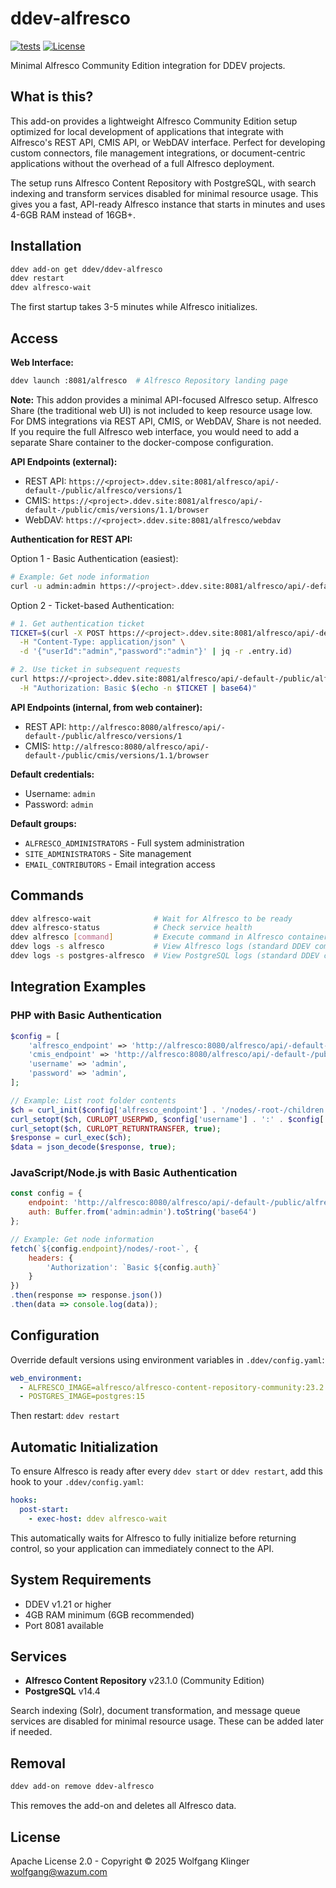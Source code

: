 # ddev-alfresco

[![tests](https://github.com/wazum/ddev-alfresco/actions/workflows/tests.yml/badge.svg)](https://github.com/wazum/ddev-alfresco/actions/workflows/tests.yml)
[![License](https://img.shields.io/badge/License-Apache%202.0-blue.svg)](https://opensource.org/licenses/Apache-2.0)

Minimal Alfresco Community Edition integration for DDEV projects.

## What is this?

This add-on provides a lightweight Alfresco Community Edition setup optimized for local development of applications that integrate with Alfresco's REST API, CMIS API, or WebDAV interface. Perfect for developing custom connectors, file management integrations, or document-centric applications without the overhead of a full Alfresco deployment.

The setup runs Alfresco Content Repository with PostgreSQL, with search indexing and transform services disabled for minimal resource usage. This gives you a fast, API-ready Alfresco instance that starts in minutes and uses 4-6GB RAM instead of 16GB+.

## Installation

```bash
ddev add-on get ddev/ddev-alfresco
ddev restart
ddev alfresco-wait
```

The first startup takes 3-5 minutes while Alfresco initializes.

## Access

**Web Interface:**
```bash
ddev launch :8081/alfresco  # Alfresco Repository landing page
```

**Note:** This addon provides a minimal API-focused Alfresco setup. Alfresco Share (the traditional web UI) is not included to keep resource usage low. For DMS integrations via REST API, CMIS, or WebDAV, Share is not needed. If you require the full Alfresco web interface, you would need to add a separate Share container to the docker-compose configuration.

**API Endpoints (external):**
- REST API: `https://<project>.ddev.site:8081/alfresco/api/-default-/public/alfresco/versions/1`
- CMIS: `https://<project>.ddev.site:8081/alfresco/api/-default-/public/cmis/versions/1.1/browser`
- WebDAV: `https://<project>.ddev.site:8081/alfresco/webdav`

**Authentication for REST API:**

Option 1 - Basic Authentication (easiest):
```bash
# Example: Get node information
curl -u admin:admin https://<project>.ddev.site:8081/alfresco/api/-default-/public/alfresco/versions/1/nodes/-root-
```

Option 2 - Ticket-based Authentication:
```bash
# 1. Get authentication ticket
TICKET=$(curl -X POST https://<project>.ddev.site:8081/alfresco/api/-default-/public/authentication/versions/1/tickets \
  -H "Content-Type: application/json" \
  -d '{"userId":"admin","password":"admin"}' | jq -r .entry.id)

# 2. Use ticket in subsequent requests
curl https://<project>.ddev.site:8081/alfresco/api/-default-/public/alfresco/versions/1/nodes/-root- \
  -H "Authorization: Basic $(echo -n $TICKET | base64)"
```

**API Endpoints (internal, from web container):**
- REST API: `http://alfresco:8080/alfresco/api/-default-/public/alfresco/versions/1`
- CMIS: `http://alfresco:8080/alfresco/api/-default-/public/cmis/versions/1.1/browser`

**Default credentials:**
- Username: `admin`
- Password: `admin`

**Default groups:**
- `ALFRESCO_ADMINISTRATORS` - Full system administration
- `SITE_ADMINISTRATORS` - Site management
- `EMAIL_CONTRIBUTORS` - Email integration access

## Commands

```bash
ddev alfresco-wait              # Wait for Alfresco to be ready
ddev alfresco-status            # Check service health
ddev alfresco [command]         # Execute command in Alfresco container
ddev logs -s alfresco           # View Alfresco logs (standard DDEV command)
ddev logs -s postgres-alfresco  # View PostgreSQL logs (standard DDEV command)
```

## Integration Examples

### PHP with Basic Authentication
```php
$config = [
    'alfresco_endpoint' => 'http://alfresco:8080/alfresco/api/-default-/public/alfresco/versions/1',
    'cmis_endpoint' => 'http://alfresco:8080/alfresco/api/-default-/public/cmis/versions/1.1/browser',
    'username' => 'admin',
    'password' => 'admin',
];

// Example: List root folder contents
$ch = curl_init($config['alfresco_endpoint'] . '/nodes/-root-/children');
curl_setopt($ch, CURLOPT_USERPWD, $config['username'] . ':' . $config['password']);
curl_setopt($ch, CURLOPT_RETURNTRANSFER, true);
$response = curl_exec($ch);
$data = json_decode($response, true);
```

### JavaScript/Node.js with Basic Authentication
```javascript
const config = {
    endpoint: 'http://alfresco:8080/alfresco/api/-default-/public/alfresco/versions/1',
    auth: Buffer.from('admin:admin').toString('base64')
};

// Example: Get node information
fetch(`${config.endpoint}/nodes/-root-`, {
    headers: {
        'Authorization': `Basic ${config.auth}`
    }
})
.then(response => response.json())
.then(data => console.log(data));
```

## Configuration

Override default versions using environment variables in `.ddev/config.yaml`:

```yaml
web_environment:
  - ALFRESCO_IMAGE=alfresco/alfresco-content-repository-community:23.2.0
  - POSTGRES_IMAGE=postgres:15
```

Then restart: `ddev restart`

## Automatic Initialization

To ensure Alfresco is ready after every `ddev start` or `ddev restart`, add this hook to your `.ddev/config.yaml`:

```yaml
hooks:
  post-start:
    - exec-host: ddev alfresco-wait
```

This automatically waits for Alfresco to fully initialize before returning control, so your application can immediately connect to the API.

## System Requirements

- DDEV v1.21 or higher
- 4GB RAM minimum (6GB recommended)
- Port 8081 available

## Services

- **Alfresco Content Repository** v23.1.0 (Community Edition)
- **PostgreSQL** v14.4

Search indexing (Solr), document transformation, and message queue services are disabled for minimal resource usage. These can be added later if needed.

## Removal

```bash
ddev add-on remove ddev-alfresco
```

This removes the add-on and deletes all Alfresco data.

## License

Apache License 2.0 - Copyright © 2025 Wolfgang Klinger <wolfgang@wazum.com>
